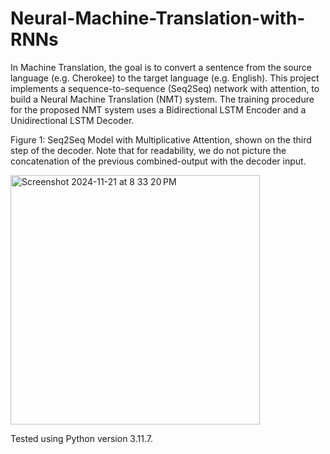 # Neural-Machine-Translation-with-RNNs
In Machine Translation, the goal is to convert a sentence from the source language (e.g. Cherokee) to the target
language (e.g. English). This project implements a sequence-to-sequence (Seq2Seq) network with
attention, to build a Neural Machine Translation (NMT) system. The training procedure 
for the proposed NMT system uses a Bidirectional LSTM Encoder and a Unidirectional LSTM Decoder.

Figure 1: Seq2Seq Model with Multiplicative Attention, shown on the third step of the
decoder. Note that for readability, we do not picture the concatenation of the previous
combined-output with the decoder input.

<img width="399" alt="Screenshot 2024-11-21 at 8 33 20 PM" src="https://github.com/user-attachments/assets/5e654946-4105-4b48-8491-3a9a23c36e77">


Tested using Python version 3.11.7.
